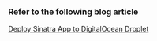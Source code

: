 ### Refer to the following blog article

[Deploy Sinatra App to DigitalOcean Droplet](https://www.digitalocean.com/community/tutorials/how-to-deploy-sinatra-based-ruby-web-applications-on-ubuntu-13)
